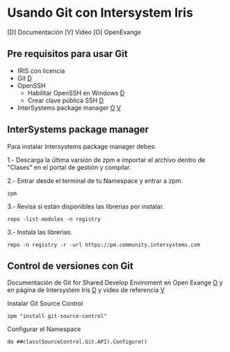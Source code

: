 # Usando Git con Intersystem Iris

[D] Documentación
[V] Video
[O] OpenExange

## Pre requisitos para usar Git

- IRIS con licencia
- Git [D](https://git-scm.com/downloads/win)
- OpenSSH
  - Habilitar OpenSSH en Windows [D](https://soporte.donweb.com/hc/es/articles/19426302601364--C%C3%B3mo-habilitar-el-cliente-OpenSSH-en-Windows-10) 
  - Crear clave pública SSH [D](https://git-scm.com/book/es/v2/Git-en-el-Servidor-Generando-tu-clave-p%C3%BAblica-SSH)
- InterSystems package manager [O](https://openexchange.intersystems.com/package/InterSystems-Package-Manager-1) [V](https://www.youtube.com/watch?v=UzrG91_swLM&list=PLKb2cBVphNQRcmxt4LtYDyLJEPfF4X4-4&index=7&t=615s)


## InterSystems package manager

Para instalar Intersystems package manager debes:

1.- Descarga la última varsión de zpm e importar el archivo dentro de "Clases" en el portal de gestión y compilar.

2.- Entrar desde el terminal de tu Namespace y entrar a zpm.
```
zpm 
```

3.- Revisa si están disponibles las librerias por instalar.
```
repo -list-modules -n registry
```


3.- Instala las librerias.
```
repo -n registry -r -url https://pm.community.intersystems.com
```


## Control de versiones con Git

Documentación de Git for Shared Develop Enviroment en Open Exange [O](https://openexchange.intersystems.com/package/Git-for-Shared-Development-Environments) y en página de Intersystem Iris [D](https://community.intersystems.com/post/git-shared-development-environments) y video de referencia [V](https://youtu.be/elVQEU9MitE?t=387) 

Instalar Git Source Control
```
zpm "install git-source-control"
```

Configurar el Namespace
```
do ##class(SourceControl.Git.API).Configure()
```


